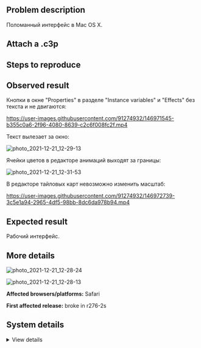 ## Problem description

Поломанный интерфейс в Mac OS X.

## Attach a .c3p



## Steps to reproduce



## Observed result

Кнопки в окне "Properties" в разделе "Instance variables" и "Effects" без текста и не двигаются:

https://user-images.githubusercontent.com/91274932/146971545-b355c0a6-2f96-4080-8639-c2c6f008fc2f.mp4

Текст вылезает за окно:

![photo_2021-12-21_12-29-13](https://user-images.githubusercontent.com/91274932/146971763-caeb539e-4287-4150-8d1a-c5c385250b9f.jpg)

Ячейки цветов в редакторе анимаций выходят за границы:

![photo_2021-12-21_12-31-53](https://user-images.githubusercontent.com/91274932/146971766-665d4ff0-aa8c-4595-b47b-f796c617a041.jpg)

В редакторе тайловых карт невозможно изменить масштаб:

https://user-images.githubusercontent.com/91274932/146972739-3c5e1a94-2965-4df5-98bb-8dc6da978b94.mp4

## Expected result

Рабочий интерфейс.

## More details

![photo_2021-12-21_12-28-24](https://user-images.githubusercontent.com/91274932/146971863-78e4e13f-3d64-417c-9013-e0ae970eacb7.jpg)

![photo_2021-12-21_12-28-13](https://user-images.githubusercontent.com/91274932/146971866-44c45f63-a894-40ce-b711-05fc06eb18a6.jpg)

**Affected browsers/platforms:** Safari

**First affected release:** broke in r276-2s

## System details

<details><summary>View details</summary>

Platform information
Browser: Safari
Browser version: 15.2
Browser engine: WebKit
Context: browser
Operating system: Mac OS X
Operating system version: 10.15_7
Device type: desktop
Device pixel ratio: 1
Logical CPU cores: (unavailable, defaulting to 2)
Approx. device memory: (unavailable)
User agent: Mozilla/5.0 (Macintosh; Intel Mac OS X 10_15_7) AppleWebKit/605.1.15 (KHTML, like Gecko) Version/15.2 Safari/605.1.15
C3 release: r276.2 (stable)
Language setting: en-US
Local storage
Storage quota (approx): (status unavailable)
Storage usage (approx): (status unavailable)
Persistant storage: No
Browser support notes
This list contains missing features that are not required, but could improve performance or user experience if supported.
 • Rendering multiple on-screen Layout Views is slow in Safari due to bug 177132 (https://bugs.webkit.org/show_bug.cgi?id=177132)
 • CSS containment is not supported. Editor performance may be significantly degraded.
 • The <dialog> element is not supported. A polyfill is in use.
 • Web Animations are not supported. Animations are disabled.
 • WebGL 2+ is not supported. Rendering quality and features may be affected.
 • ImageBitmap is not supported. Texture loading performance may be degraded.
 • Idle callbacks are not supported. Background loading performance may be degraded.
 • Determining input device capabilities is not supported.
 • Storage quota estimate is unavailable.
WebGL information
Version string: WebGL 1.0
Numeric version: 1
Supports NPOT textures: partial
Supports GPU profiling: no
Supports highp precision: yes
Vendor: Apple Inc.
Renderer: Apple GPU
Major performance caveat: no
Maximum texture size: 8192
Point size range: 1 to 255.875
Extensions:
 • EXT_blend_minmax
 • EXT_sRGB
 • EXT_frag_depth
 • OES_texture_float
 • OES_texture_float_linear
 • OES_texture_half_float
 • OES_texture_half_float_linear
 • OES_standard_derivatives
 • EXT_shader_texture_lod
 • EXT_texture_compression_rgtc
 • EXT_texture_filter_anisotropic
 • OES_vertex_array_object
 • OES_element_index_uint
 • OES_fbo_render_mipmap
 • WEBGL_lose_context
 • WEBGL_compressed_texture_s3tc
 • WEBGL_compressed_texture_s3tc_srgb
 • WEBGL_depth_texture
 • WEBGL_draw_buffers
 • ANGLE_instanced_arrays
 • WEBGL_debug_shaders
 • WEBGL_debug_renderer_info
 • EXT_color_buffer_half_float
 • EXT_float_blend
 • WEBGL_color_buffer_float
 • KHR_parallel_shader_compile
 • WEBGL_multi_draw
Audio information
System sample rate: 44100 Hz
Output channels: 2
Output interpretation: speakers
Supported decode formats:
 • MPEG-4 AAC (audio/mp4; codecs=mp4a.40.5)
 • MP3 (audio/mpeg)
 • FLAC (audio/flac)
Supported encode formats:
 • MPEG-4 AAC (audio/mp4; codecs=mp4a.40.5)
Video information
Supported decode formats:
 • H.264 (video/mp4; codecs=avc1.42E01E)
Supported encode formats:
 • H.264 (video/mp4; codecs=avc1.42E01E)

</details>
